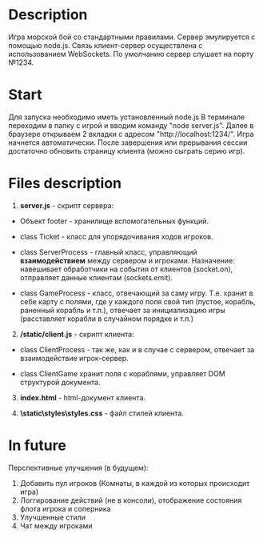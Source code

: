 # Description
Игра морской бой со стандартными правилами. Сервер эмулируется с помощью node.js. 
Связь клиент-сервер осуществлена с использованием WebSockets. По умолчанию сервер слушает на порту №1234.

# Start
Для запуска необходимо иметь установленный node.js
В терминале переходим в папку с игрой и вводим команду "node server.js".
Далее в браузере открываем 2 вкладки с адресом "http://localhost:1234/".
Игра начнется автоматически. После завершения или прерывания сессии достаточно обновить страницу клиента (можно сыграть серию игр).

# Files description
1. **server.js** - скрипт сервера:

* Объект footer - хранилище вспомогательных функций.

* class Ticket - класс для упорядочивания ходов игроков.

* class ServerProcess - главный класс, управляющий **взаимодействием** между сервером и игроками. Назначение: навешивает обработчики на события
от клиентов (socket.on), отправляет данные клиентам (sockets.emit).

* class GameProcess - класс, отвечающий за саму игру. Т.е. хранит в себе карту с полями, где у каждого поля свой тип (пустое,
корабль, раненный корабль и т.п.), отвечает за инициализацию игры (расставляет корабли в случайном порядке и т.п.)

2. **/static/client.js** - скрипт клиента:

* class ClientProcess - так же, как и в случае с сервером, отвечает за взаимодействие игрок-сервер.

* class ClientGame хранит поля с кораблями, управляет DOM структурой документа.

3. **index.html** - html-документ клиента.

4. **\static\styles\styles.css** - файл стилей клиента.

# In future
Перспективные улучшения (в будущем):

1. Добавить пул игроков (Комнаты, в каждой из которых происходит игра)
2. Логгирование действий (не в консоли), отображение состояния флота игрока и соперника
3. Улучшенные стили
4. Чат между игроками
